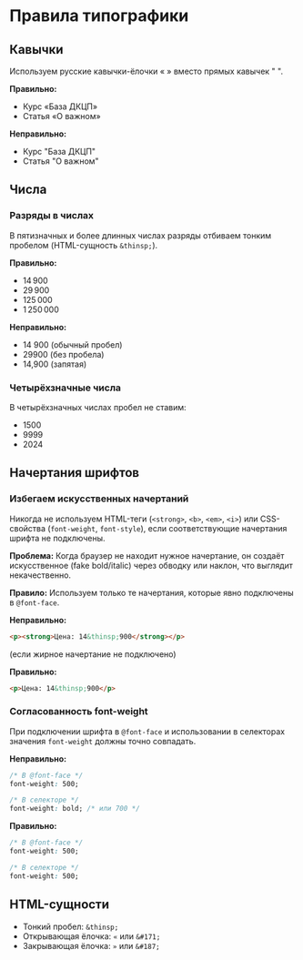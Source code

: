 # Правила типографики

## Кавычки

Используем русские кавычки-ёлочки « » вместо прямых кавычек " ".

**Правильно:**

- Курс «База ДКЦП»
- Статья «О важном»

**Неправильно:**

- Курс "База ДКЦП"
- Статья "О важном"

## Числа

### Разряды в числах

В пятизначных и более длинных числах разряды отбиваем тонким пробелом (HTML-сущность `&thinsp;`).

**Правильно:**

- 14&thinsp;900
- 29&thinsp;900
- 125&thinsp;000
- 1&thinsp;250&thinsp;000

**Неправильно:**

- 14 900 (обычный пробел)
- 29900 (без пробела)
- 14,900 (запятая)

### Четырёхзначные числа

В четырёхзначных числах пробел не ставим:

- 1500
- 9999
- 2024

## Начертания шрифтов

### Избегаем искусственных начертаний

Никогда не используем HTML-теги (`<strong>`, `<b>`, `<em>`, `<i>`) или CSS-свойства (`font-weight`, `font-style`), если соответствующие начертания шрифта не подключены.

**Проблема:** Когда браузер не находит нужное начертание, он создаёт искусственное (fake bold/italic) через обводку или наклон, что выглядит некачественно.

**Правило:** Используем только те начертания, которые явно подключены в `@font-face`.

**Неправильно:**

```html
<p><strong>Цена: 14&thinsp;900</strong></p>
```

(если жирное начертание не подключено)

**Правильно:**

```html
<p>Цена: 14&thinsp;900</p>
```

### Согласованность font-weight

При подключении шрифта в `@font-face` и использовании в селекторах значения `font-weight` должны точно совпадать.

**Неправильно:**

```css
/* В @font-face */
font-weight: 500;

/* В селекторе */
font-weight: bold; /* или 700 */
```

**Правильно:**

```css
/* В @font-face */
font-weight: 500;

/* В селекторе */
font-weight: 500;
```

## HTML-сущности

- Тонкий пробел: `&thinsp;`
- Открывающая ёлочка: `«` или `&#171;`
- Закрывающая ёлочка: `»` или `&#187;`
